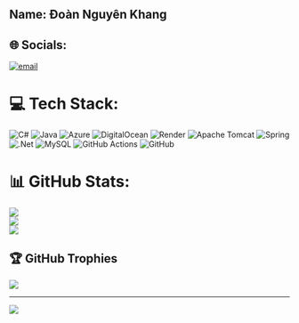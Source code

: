 ## Name: Đoàn Nguyên Khang
## 🌐 Socials:
[![email](https://img.shields.io/badge/Email-D14836?logo=gmail&logoColor=white)](mailto:khangdoan20122004@gmail.com) 

# 💻 Tech Stack:
![C#](https://img.shields.io/badge/c%23-%23239120.svg?style=for-the-badge&logo=csharp&logoColor=white) ![Java](https://img.shields.io/badge/java-%23ED8B00.svg?style=for-the-badge&logo=openjdk&logoColor=white) ![Azure](https://img.shields.io/badge/azure-%230072C6.svg?style=for-the-badge&logo=microsoftazure&logoColor=white) ![DigitalOcean](https://img.shields.io/badge/DigitalOcean-%230167ff.svg?style=for-the-badge&logo=digitalOcean&logoColor=white) ![Render](https://img.shields.io/badge/Render-%46E3B7.svg?style=for-the-badge&logo=render&logoColor=white) ![Apache Tomcat](https://img.shields.io/badge/apache%20tomcat-%23F8DC75.svg?style=for-the-badge&logo=apache-tomcat&logoColor=black) ![Spring](https://img.shields.io/badge/spring-%236DB33F.svg?style=for-the-badge&logo=spring&logoColor=white) ![.Net](https://img.shields.io/badge/.NET-5C2D91?style=for-the-badge&logo=.net&logoColor=white) ![MySQL](https://img.shields.io/badge/mysql-4479A1.svg?style=for-the-badge&logo=mysql&logoColor=white) ![GitHub Actions](https://img.shields.io/badge/github%20actions-%232671E5.svg?style=for-the-badge&logo=githubactions&logoColor=white) ![GitHub](https://img.shields.io/badge/github-%23121011.svg?style=for-the-badge&logo=github&logoColor=white)
# 📊 GitHub Stats:
![](https://github-readme-stats.vercel.app/api?username=RandomNameGo&theme=shadow_blue&hide_border=false&include_all_commits=false&count_private=false)<br/>
![](https://nirzak-streak-stats.vercel.app/?user=RandomNameGo&theme=shadow_blue&hide_border=false)<br/>
![](https://github-readme-stats.vercel.app/api/top-langs/?username=RandomNameGo&theme=shadow_blue&hide_border=false&include_all_commits=false&count_private=false&layout=compact)

## 🏆 GitHub Trophies
![](https://github-profile-trophy.vercel.app/?username=RandomNameGo&theme=radical&no-frame=false&no-bg=true&margin-w=4)

---
[![](https://visitcount.itsvg.in/api?id=RandomNameGo&icon=0&color=0)](https://visitcount.itsvg.in)

<!-- Proudly created with GPRM ( https://gprm.itsvg.in ) -->
